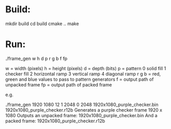 # Build:

mkdir build
cd build
cmake ..
make

# Run:

./frame_gen w h d p r g b f fp

w = width (pixels)
h = height (pixels)
d = depth (bits)
p = pattern
	0 solid fill
	1 checker fill
	2 horizontal ramp
	3 vertical ramp
	4 diagonal ramp
r g b = red, green and blue values to pass to pattern generators
f = output path of unpacked frame
fp = output path of packed frame

e.g.

./frame_gen 1920 1080 12 1 2048 0 2048 1920x1080_purple_checker.bin 1920x1080_purple_checker.r12b
Generates a purple checker frame 1920 x 1080
Outputs an unpacked frame: 1920x1080_purple_checker.bin
And a packed frame: 1920x1080_purple_checker.r12b
